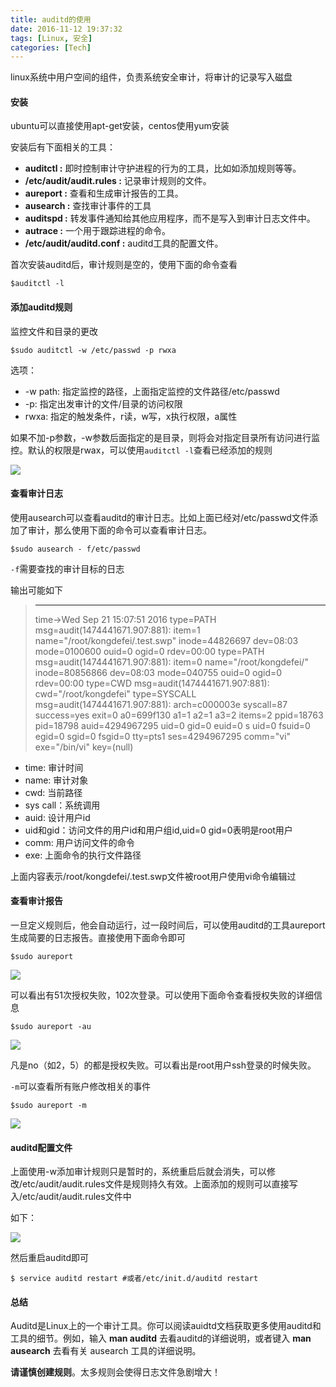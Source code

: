 ```yaml
---
title: auditd的使用
date: 2016-11-12 19:37:32
tags: [Linux, 安全]
categories: [Tech]
---
```

linux系统中用户空间的组件，负责系统安全审计，将审计的记录写入磁盘

#### 安装

ubuntu可以直接使用apt-get安装，centos使用yum安装

安装后有下面相关的工具：

- **auditctl :** 即时控制审计守护进程的行为的工具，比如如添加规则等等。
- **/etc/audit/audit.rules :** 记录审计规则的文件。
- **aureport :** 查看和生成审计报告的工具。
- **ausearch :** 查找审计事件的工具
- **auditspd :** 转发事件通知给其他应用程序，而不是写入到审计日志文件中。
- **autrace :** 一个用于跟踪进程的命令。
- **/etc/audit/auditd.conf :** auditd工具的配置文件。

首次安装auditd后，审计规则是空的，使用下面的命令查看

```shell
$auditctl -l
```

<!-- more -->

#### 添加auditd规则

监控文件和目录的更改

```shell
$sudo auditctl -w /etc/passwd -p rwxa
```

选项：

* -w path: 指定监控的路径，上面指定监控的文件路径/etc/passwd
* -p: 指定出发审计的文件/目录的访问权限
* rwxa: 指定的触发条件，r读，w写，x执行权限，a属性

如果不加-p参数，-w参数后面指定的是目录，则将会对指定目录所有访问进行监控。默认的权限是rwax，可以使用`auditctl -l`查看已经添加的规则

![](http://7sbpmg.com1.z0.glb.clouddn.com/blog/image/auditd-0.png)



#### 查看审计日志

使用ausearch可以查看auditd的审计日志。比如上面已经对/etc/passwd文件添加了审计，那么使用下面的命令可以查看审计日志。

```shell
$sudo ausearch - f/etc/passwd
```

`-f`需要查找的审计目标的日志

输出可能如下

> ----
> time->Wed Sep 21 15:07:51 2016
> type=PATH msg=audit(1474441671.907:881): item=1 name="/root/kongdefei/.test.swp" inode=44826697 dev=08:03 mode=0100600 ouid=0 ogid=0 rdev=00:00
> type=PATH msg=audit(1474441671.907:881): item=0 name="/root/kongdefei/" inode=80856866 dev=08:03 mode=040755 ouid=0 ogid=0 rdev=00:00
> type=CWD msg=audit(1474441671.907:881):  cwd="/root/kongdefei"
> type=SYSCALL msg=audit(1474441671.907:881): arch=c000003e syscall=87 success=yes exit=0 a0=699f130 a1=1 a2=1 a3=2 items=2 ppid=18763 pid=18798 auid=4294967295 uid=0 gid=0 euid=0 s
> uid=0 fsuid=0 egid=0 sgid=0 fsgid=0 tty=pts1 ses=4294967295 comm="vi" exe="/bin/vi" key=(null)

* time: 审计时间
* name: 审计对象
* cwd: 当前路径
* sys call：系统调用
* auid: 设计用户id
* uid和gid：访问文件的用户id和用户组id,uid=0 gid=0表明是root用户
* comm: 用户访问文件的命令
* exe: 上面命令的执行文件路径

上面内容表示/root/kongdefei/.test.swp文件被root用户使用vi命令编辑过



#### 查看审计报告

一旦定义规则后，他会自动运行，过一段时间后，可以使用auditd的工具aureport生成简要的日志报告。直接使用下面命令即可

```shell
$sudo aureport
```

 ![](http://7sbpmg.com1.z0.glb.clouddn.com/blog/image/auditd-1.png)

可以看出有51次授权失败，102次登录。可以使用下面命令查看授权失败的详细信息

```shell
$sudo aureport -au
```

 ![](http://7sbpmg.com1.z0.glb.clouddn.com/blog/image/auditd-4.png)

凡是no（如2，5）的都是授权失败。可以看出是root用户ssh登录的时候失败。

`-m`可以查看所有账户修改相关的事件

```shell
$sudo aureport -m
```

 ![](http://7sbpmg.com1.z0.glb.clouddn.com/blog/image/auditd-2.png)



#### auditd配置文件

上面使用-w添加审计规则只是暂时的，系统重启后就会消失，可以修改/etc/audit/audit.rules文件是规则持久有效。上面添加的规则可以直接写入/etc/audit/audit.rules文件中

如下：

 ![](http://7sbpmg.com1.z0.glb.clouddn.com/blog/image/auditd-3.png)

然后重启auditd即可

```shell
$ service auditd restart #或者/etc/init.d/auditd restart
```



#### 总结

Auditd是Linux上的一个审计工具。你可以阅读auidtd文档获取更多使用auditd和工具的细节。例如，输入 **man auditd** 去看auditd的详细说明，或者键入 **man ausearch** 去看有关 ausearch 工具的详细说明。

**请谨慎创建规则**。太多规则会使得日志文件急剧增大！